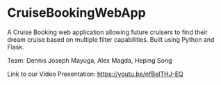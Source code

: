 # CruiseBookingWebApp
A Cruise Booking web application allowing future cruisers to find their dream cruise based on multiple filter capabilities. Built using Python and Flask.

Team: Dennis Joseph Mayuga, Alex Magda, Heping Song

Link to our Video Presentation: https://youtu.be/nfBeITHJ-EQ
